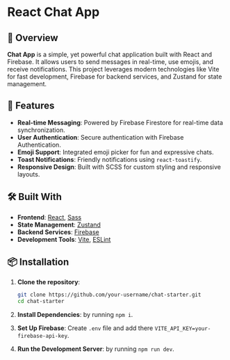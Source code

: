 # React Chat App

## 📜 Overview

**Chat App** is a simple, yet powerful chat application built with React and Firebase. It allows users to send messages in real-time, use emojis, and receive notifications. This project leverages modern technologies like Vite for fast development, Firebase for backend services, and Zustand for state management.

## 🚀 Features

- **Real-time Messaging**: Powered by Firebase Firestore for real-time data synchronization.
- **User Authentication**: Secure authentication with Firebase Authentication.
- **Emoji Support**: Integrated emoji picker for fun and expressive chats.
- **Toast Notifications**: Friendly notifications using `react-toastify`.
- **Responsive Design**: Built with SCSS for custom styling and responsive layouts.

## 🛠️ Built With

- **Frontend**: [React](https://reactjs.org/), [Sass](https://sass-lang.com/)
- **State Management**: [Zustand](https://zustand.pmnd.rs/)
- **Backend Services**: [Firebase](https://firebase.google.com/)
- **Development Tools**: [Vite](https://vitejs.dev/), [ESLint](https://eslint.org/)

## 📦 Installation

1. **Clone the repository**:

   ```bash
   git clone https://github.com/your-username/chat-starter.git
   cd chat-starter
2. **Install Dependencies**: by running `npm i`.
3. **Set Up Firebase**: 
Create `.env` file and add there `VITE_API_KEY=your-firebase-api-key`.
4. **Run the Development Server**: by running `npm run dev`.
